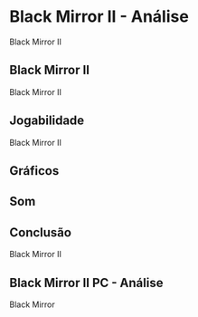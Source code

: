 ---
---

# Black Mirror II - Análise

Black Mirror II

## Black Mirror II

Black Mirror II

## Jogabilidade

Black Mirror II

## Gráficos


## Som

## Conclusão

Black Mirror II

## Black Mirror II PC - Análise

Black Mirror
